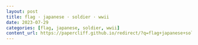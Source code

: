 ```yaml
---
layout: post
title: flag · japanese · soldier · wwii
date: 2023-07-29
categories: [flag, japanese, soldier, wwii]
content_url: https://papercliff.github.io/redirect/?q=flag+japanese+soldier+wwii&tbs=cdr:1,cd_min:7/28/2023,cd_max:7/30/2023
---
```

